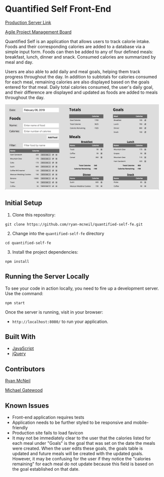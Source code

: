 # Quantified Self Front-End

[Production Server Link](https://ryan-mcneil.github.io/quantified-self-fe/)

[Agile Project Management Board](https://github.com/ryan-mcneil/quantified-self-be/projects/1)

Quantified Self is an application that allows users to track calorie intake.  Foods and their corresponding calories are added to a database via a simple input form.  Foods can then be added to any of four defined meals: breakfast, lunch, dinner and snack.  Consumed calories are summarized by meal and day.

Users are also able to add daily and meal goals, helping them track progress throughout the day.  In addition to subtotals for calories consumed for each meal, remaining calories are also displayed based on the goals entered for that meal. Daily total calories consumed, the user's daily goal, and their difference are displayed and updated as foods are added to meals throughout the day.

![Screenshot](./screenshot.png)

## Initial Setup

1. Clone this repository:

  ```shell
  git clone https://github.com/ryan-mcneil/quantified-self-fe.git
  ```
2. Change into the `quantified-self-fe` directory

  ```shell
  cd quantified-self-fe
  ```


3. Install the project dependencies:

  ```shell
  npm install
  ```

## Running the Server Locally

To see your code in action locally, you need to fire up a development server. Use the command:

```shell
npm start
```

Once the server is running, visit in your browser:

* `http://localhost:8080/` to run your application.

## Built With

* [JavaScript](https://www.javascript.com/)
* [jQuery](https://jquery.com/)

## Contributors

[Ryan McNeil](https://github.com/ryan-mcneil)

[Michael Gatewood](https://github.com/mngatewood)

## Known Issues

* Front-end application requires tests
* Application needs to be further styled to be responsive and mobile-friendly
* Production site fails to load favicon
* It may not be immediately clear to the user that the calories listed for each meal under "Goals" is the goal that was set on the date the meals were created.  When the user edits these goals, the goals table is updated and future meals will be created with the updated goals.  However, it may be confusing for the user if they notice the "calories remaining" for each meal do not update because this field is based on the goal established on that date.
